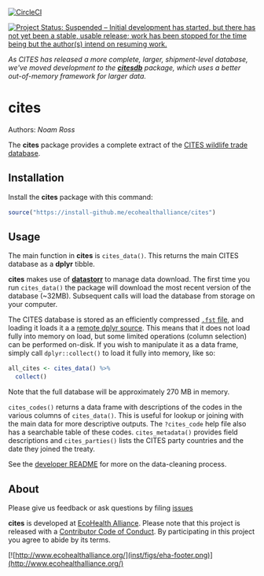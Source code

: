 
<!-- README.md is generated from README.Rmd. Please edit that file -->

[![CircleCI](https://circleci.com/gh/ecohealthalliance/cites.svg?style=shield)](https://circleci.com/gh/ecohealthalliance/cites)

[![Project Status: Suspended – Initial development has started, but there has not yet been a stable, usable release; work has been stopped for the time being but the author(s) intend on resuming work.](https://www.repostatus.org/badges/latest/suspended.svg)](https://www.repostatus.org/#suspended)

_As CITES has released a more complete, larger, shipment-level database, we've moved development to the [**citesdb**](https://github.com/ecohealthalliance/citesdb) package, which uses a better out-of-memory framework for larger data._

# cites

Authors: *Noam Ross*

The **cites** package provides a complete extract of the [CITES wildlife
trade database](https://trade.cites.org/).

## Installation

Install the **cites** package with this command:

``` r
source("https://install-github.me/ecohealthalliance/cites")
```

## Usage

The main function in **cites** is `cites_data()`. This returns the main
CITES database as a **dplyr** tibble.

**cites** makes use of
[**datastorr**](https://github.com/ropenscilabs/datastorr) to manage
data download. The first time you run `cites_data()` the package will
download the most recent version of the database (~32MB). Subsequent
calls will load the database from storage on your computer.

The CITES database is stored as an efficiently compressed [`.fst`
file](https://github.com/fstpackage/fst), and loading it loads it a a
[remote dplyr source](https://github.com/krlmlr/fstplyr). This means
that it does not load fully into memory on load, but some limited
operations (column selection) can be performed on-disk. If you wish to
manipulate it as a data frame, simply call `dplyr::collect()` to load it
fully into memory, like so:

``` r
all_cites <- cites_data() %>% 
  collect()
```

Note that the full database will be approximately 270 MB in memory.

`cites_codes()` returns a data frame with descriptions of the codes in
the various columns of `cites_data()`. This is useful for lookup or
joining with the main data for more descriptive outputs. The
`?cites_code` help file also has a searchable table of these codes.
`cites_metadata()` provides field descriptions and `cites_parties()`
lists the CITES party countries and the date they joined the treaty.

See the [developer
README](https://github.com/ecohealthalliance/cites/tree/master/data-raw/README.md)
for more on the data-cleaning process.

## About

Please give us feedback or ask questions by filing
[issues](https://github.com/ecohealthalliance/cites/issues)

**cites** is developed at [EcoHealth
Alliance](https://github.com/ecohealthalliance). Please note that this
project is released with a [Contributor Code of
Conduct](CODE_OF_CONDUCT.md). By participating in this project you agree
to abide by its
terms.

[![http://www.ecohealthalliance.org/](inst/figs/eha-footer.png)](http://www.ecohealthalliance.org/)
